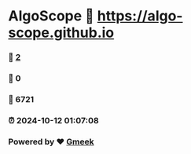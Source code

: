 # AlgoScope :link: https://algo-scope.github.io 
### :page_facing_up: [2](https://algo-scope.github.io/tag.html) 
### :speech_balloon: 0 
### :hibiscus: 6721 
### :alarm_clock: 2024-10-12 01:07:08 
### Powered by :heart: [Gmeek](https://github.com/Meekdai/Gmeek)
